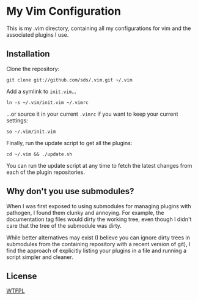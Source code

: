 # My Vim Configuration
This is my .vim directory, containing all my configurations for vim and the
associated plugins I use.

## Installation
Clone the repository:

    git clone git://github.com/sds/.vim.git ~/.vim

Add a symlink to `init.vim`...

    ln -s ~/.vim/init.vim ~/.vimrc

...or source it in your current `.vimrc` if you want to keep your current
settings:

    so ~/.vim/init.vim

Finally, run the update script to get all the plugins:

    cd ~/.vim && ./update.sh

You can run the update script at any time to fetch the latest changes from each
of the plugin repositories.

## Why don't you use submodules?
When I was first exposed to using submodules for managing plugins with
pathogen, I found them clunky and annoying. For example, the documentation tag
files would dirty the working tree, even though I didn't care that the tree of
the submodule was dirty.

While better alternatives may exist (I believe you can ignore dirty trees in
submodules from the containing repository with a recent version of git), I find
the approach of explicitly listing your plugins in a file and running a script
simpler and cleaner.

## License
[WTFPL][WTFPL]

[WTFPL]: http://en.wikipedia.org/wiki/WTFPL
